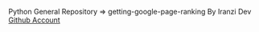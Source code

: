 Python General Repository => getting-google-page-ranking By Iranzi Dev <a href='https://github.com/Iranzithierry'>Github Account</a>